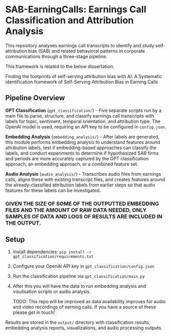# SAB-EarningCalls: Earnings Call Classification and Attribution Analysis

This repository analyses earnings call transcripts to identify and study self-attribution bias (SAB) and related behavioral patterns in corporate communications through a three-stage pipeline.

This framework is related to the below dissertation:

Finding the footprints of self-serving attribution bias with AI: A Systematic identification framework of Self-Serving Attribution Bias in Earning Calls

## Pipeline Overview

**GPT Classification** (`gpt_classification/`) - Five separate scripts run by a main file to parse, structure, and classify earnings call transcripts with labels for topic, sentiment, temporal orientation, and attribution type. The OpenAI model is used, requiring an API key to be configured in `config.json`.

**Embedding Analysis** (`embedding_analysis/`) - After labels are generated, this module performs embedding analysis to understand features around attribution labels, test if embedding-based approaches can classify the labels, and conduct experiments to determine if hypothesized SAB firms and periods are more accurately captured by the GPT classification approach, an embedding approach, or a combined feature set.

**Audio Analysis** (`audio_analysis/`) - Transcribes audio files from earnings calls, aligns these with existing transcript files, and creates features around the already-classified attribution labels from earlier steps so that audio features for these labels can be investigated.

### GIVEN THE SIZE OF SOME OF THE OUTPUTTED EMBEDDING FILES AND THE AMOUNT OF RAW DATA NEEDED, ONLY SAMPLES OF DATA AND LOGS OF RESULTS ARE INCLUDED IN THE OUTPUT.

## Setup

1. Install dependencies: `pip install -r gpt_classification/requirements.txt`
2. Configure your OpenAI API key in `gpt_classification/config.json`
3. Run the classification pipeline via `gpt_classification/main.py`
4. After this you will have the data to run embedding analysis and visulisation scripts or audio analysis.

   TODO: This repo will be improved as data availability improves for audio and video recordings of earning calls. If you have a source of these please get in touch!

Results are stored in the `output/` directory with classification results, embedding analysis reports, visualizations, and audio processing outputs.





